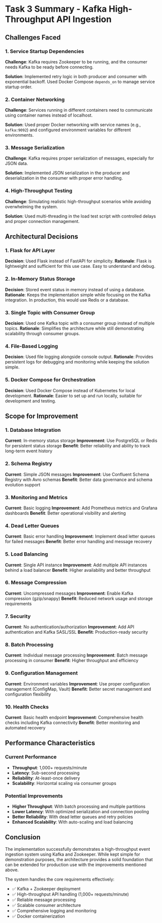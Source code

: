 # Task 3 Summary - Kafka High-Throughput API Ingestion

## Challenges Faced

### 1. Service Startup Dependencies
**Challenge**: Kafka requires Zookeeper to be running, and the consumer needs Kafka to be ready before connecting.

**Solution**: Implemented retry logic in both producer and consumer with exponential backoff. Used Docker Compose `depends_on` to manage service startup order.

### 2. Container Networking
**Challenge**: Services running in different containers need to communicate using container names instead of localhost.

**Solution**: Used proper Docker networking with service names (e.g., `kafka:9092`) and configured environment variables for different environments.

### 3. Message Serialization
**Challenge**: Kafka requires proper serialization of messages, especially for JSON data.

**Solution**: Implemented JSON serialization in the producer and deserialization in the consumer with proper error handling.

### 4. High-Throughput Testing
**Challenge**: Simulating realistic high-throughput scenarios while avoiding overwhelming the system.

**Solution**: Used multi-threading in the load test script with controlled delays and proper connection management.

## Architectural Decisions

### 1. Flask for API Layer
**Decision**: Used Flask instead of FastAPI for simplicity.
**Rationale**: Flask is lightweight and sufficient for this use case. Easy to understand and debug.

### 2. In-Memory Status Storage
**Decision**: Stored event status in memory instead of using a database.
**Rationale**: Keeps the implementation simple while focusing on the Kafka integration. In production, this would use Redis or a database.

### 3. Single Topic with Consumer Group
**Decision**: Used one Kafka topic with a consumer group instead of multiple topics.
**Rationale**: Simplifies the architecture while still demonstrating scalability through consumer groups.

### 4. File-Based Logging
**Decision**: Used file logging alongside console output.
**Rationale**: Provides persistent logs for debugging and monitoring while keeping the solution simple.

### 5. Docker Compose for Orchestration
**Decision**: Used Docker Compose instead of Kubernetes for local development.
**Rationale**: Easier to set up and run locally, suitable for development and testing.

## Scope for Improvement

### 1. Database Integration
**Current**: In-memory status storage
**Improvement**: Use PostgreSQL or Redis for persistent status storage
**Benefit**: Better reliability and ability to track long-term event history

### 2. Schema Registry
**Current**: Simple JSON messages
**Improvement**: Use Confluent Schema Registry with Avro schemas
**Benefit**: Better data governance and schema evolution support

### 3. Monitoring and Metrics
**Current**: Basic logging
**Improvement**: Add Prometheus metrics and Grafana dashboards
**Benefit**: Better operational visibility and alerting

### 4. Dead Letter Queues
**Current**: Basic error handling
**Improvement**: Implement dead letter queues for failed messages
**Benefit**: Better error handling and message recovery

### 5. Load Balancing
**Current**: Single API instance
**Improvement**: Add multiple API instances behind a load balancer
**Benefit**: Higher availability and better throughput

### 6. Message Compression
**Current**: Uncompressed messages
**Improvement**: Enable Kafka compression (gzip/snappy)
**Benefit**: Reduced network usage and storage requirements

### 7. Security
**Current**: No authentication/authorization
**Improvement**: Add API authentication and Kafka SASL/SSL
**Benefit**: Production-ready security

### 8. Batch Processing
**Current**: Individual message processing
**Improvement**: Batch message processing in consumer
**Benefit**: Higher throughput and efficiency

### 9. Configuration Management
**Current**: Environment variables
**Improvement**: Use proper configuration management (ConfigMap, Vault)
**Benefit**: Better secret management and configuration flexibility

### 10. Health Checks
**Current**: Basic health endpoint
**Improvement**: Comprehensive health checks including Kafka connectivity
**Benefit**: Better monitoring and automated recovery

## Performance Characteristics

### Current Performance
- **Throughput**: 1,000+ requests/minute
- **Latency**: Sub-second processing
- **Reliability**: At-least-once delivery
- **Scalability**: Horizontal scaling via consumer groups

### Potential Improvements
- **Higher Throughput**: With batch processing and multiple partitions
- **Lower Latency**: With optimized serialization and connection pooling
- **Better Reliability**: With dead letter queues and retry policies
- **Enhanced Scalability**: With auto-scaling and load balancing

## Conclusion

The implementation successfully demonstrates a high-throughput event ingestion system using Kafka and Zookeeper. While kept simple for demonstration purposes, the architecture provides a solid foundation that can be extended for production use with the improvements mentioned above.

The system handles the core requirements effectively:
- ✅ Kafka + Zookeeper deployment
- ✅ High-throughput API handling (1,000+ requests/minute)
- ✅ Reliable message processing
- ✅ Scalable consumer architecture
- ✅ Comprehensive logging and monitoring
- ✅ Docker containerization